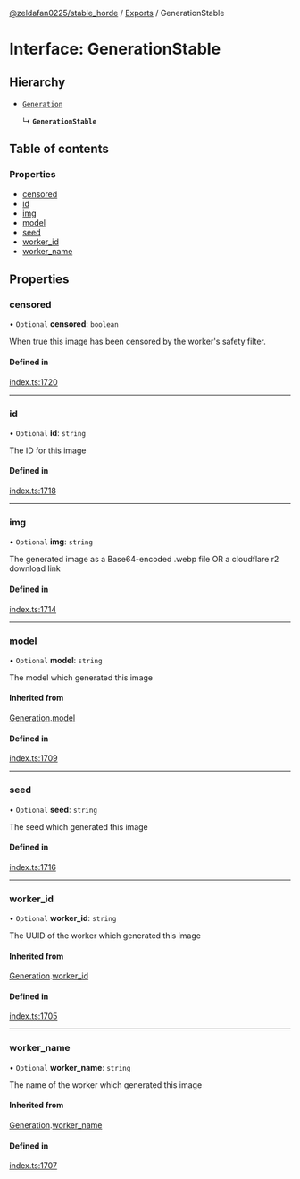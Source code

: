 [@zeldafan0225/stable_horde](../modules.md) / [Exports](../modules.md) / GenerationStable

# Interface: GenerationStable

## Hierarchy

- [`Generation`](Generation.md)

  ↳ **`GenerationStable`**

## Table of contents

### Properties

- [censored](GenerationStable.md#censored)
- [id](GenerationStable.md#id)
- [img](GenerationStable.md#img)
- [model](GenerationStable.md#model)
- [seed](GenerationStable.md#seed)
- [worker\_id](GenerationStable.md#worker_id)
- [worker\_name](GenerationStable.md#worker_name)

## Properties

### censored

• `Optional` **censored**: `boolean`

When true this image has been censored by the worker's safety filter.

#### Defined in

[index.ts:1720](https://github.com/ZeldaFan0225/stable_horde/blob/bf3b9d2/index.ts#L1720)

___

### id

• `Optional` **id**: `string`

The ID for this image

#### Defined in

[index.ts:1718](https://github.com/ZeldaFan0225/stable_horde/blob/bf3b9d2/index.ts#L1718)

___

### img

• `Optional` **img**: `string`

The generated image as a Base64-encoded .webp file OR a cloudflare r2 download link

#### Defined in

[index.ts:1714](https://github.com/ZeldaFan0225/stable_horde/blob/bf3b9d2/index.ts#L1714)

___

### model

• `Optional` **model**: `string`

The model which generated this image

#### Inherited from

[Generation](Generation.md).[model](Generation.md#model)

#### Defined in

[index.ts:1709](https://github.com/ZeldaFan0225/stable_horde/blob/bf3b9d2/index.ts#L1709)

___

### seed

• `Optional` **seed**: `string`

The seed which generated this image

#### Defined in

[index.ts:1716](https://github.com/ZeldaFan0225/stable_horde/blob/bf3b9d2/index.ts#L1716)

___

### worker\_id

• `Optional` **worker\_id**: `string`

The UUID of the worker which generated this image

#### Inherited from

[Generation](Generation.md).[worker_id](Generation.md#worker_id)

#### Defined in

[index.ts:1705](https://github.com/ZeldaFan0225/stable_horde/blob/bf3b9d2/index.ts#L1705)

___

### worker\_name

• `Optional` **worker\_name**: `string`

The name of the worker which generated this image

#### Inherited from

[Generation](Generation.md).[worker_name](Generation.md#worker_name)

#### Defined in

[index.ts:1707](https://github.com/ZeldaFan0225/stable_horde/blob/bf3b9d2/index.ts#L1707)
